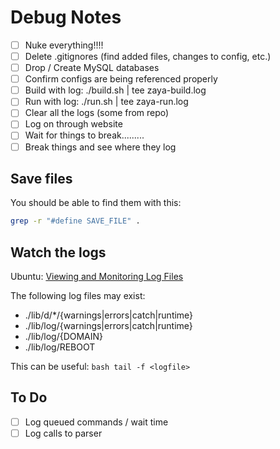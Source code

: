 # Debug Notes
- [ ] Nuke everything!!!!
- [ ] Delete .gitignores (find added files, changes to config, etc.)
- [ ] Drop / Create MySQL databases
- [ ] Confirm configs are being referenced properly
- [ ] Build with log: ./build.sh | tee zaya-build.log
- [ ] Run with log: ./run.sh | tee zaya-run.log
- [ ] Clear all the logs (some from repo)
- [ ] Log on through website 
- [ ] Wait for things to break.........
- [ ] Break things and see where they log

## Save files
You should be able to find them with this:
```bash
grep -r "#define SAVE_FILE" .
```

## Watch the logs 
Ubuntu: [Viewing and Monitoring Log Files](https://ubuntu.com/tutorials/viewing-and-monitoring-log-files#2-log-files-locations)

The following log files may exist:
- ./lib/d/*/{warnings|errors|catch|runtime} 
- ./lib/log/{warnings|errors|catch|runtime}
- ./lib/log/{DOMAIN}
- ./lib/log/REBOOT

This can be useful:
``bash
tail -f <logfile>
``

## To Do
- [ ] Log queued commands / wait time
- [ ] Log calls to parser
